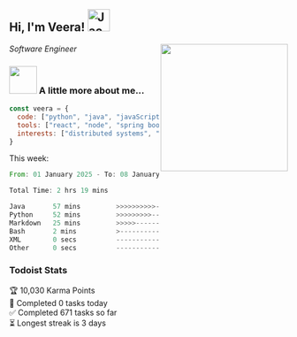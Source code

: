 <h2> Hi, I'm Veera! <img src="https://raw.githubusercontent.com/Tarikul-Islam-Anik/Animated-Fluent-Emojis/master/Emojis/Activities/Jack-O-Lantern.png" alt="Jack-O-Lantern" width="40" height="40" /></h2>
<img align='right' src="https://user-images.githubusercontent.com/74038190/213911110-aedbef38-a29f-4b6b-a65c-11608b4f75a5.gif" width="230">
<p><em>Software Engineer</em></p>


### <img src="https://user-images.githubusercontent.com/74038190/216656963-09118229-8a9e-4af0-910c-c37f35f2e210.gif" width="50"> A little more about me...  

```javascript
const veera = {
  code: ["python", "java", "javaScript", "typeScript", "c++"],
  tools: ["react", "node", "spring boot", "docker", "next.JS", "aws"],
  interests: ["distributed systems", "enterprise software", "parallel computing", "cloud computing", "machine learning", "AI"]
}
```
This week:
<!--START_SECTION:waka-->

```rust
From: 01 January 2025 - To: 08 January 2025

Total Time: 2 hrs 19 mins

Java       57 mins         >>>>>>>>>>---------------   41.32 %
Python     52 mins         >>>>>>>>>----------------   37.63 %
Markdown   25 mins         >>>>>--------------------   18.46 %
Bash       2 mins          >------------------------   02.01 %
XML        0 secs          -------------------------   00.33 %
Other      0 secs          -------------------------   00.24 %
```

<!--END_SECTION:waka-->


### Todoist Stats

<!-- TODO-IST:START -->
🏆  10,030 Karma Points           
🌸  Completed 0 tasks today           
✅  Completed 671 tasks so far           
⏳  Longest streak is 3 days
<!-- TODO-IST:END -->
<!--
Profile views:
[![](https://visitcount.itsvg.in/api?id=veeravivekt&label=Profile%20Views&color=1&icon=2&pretty=false)](https://visitcount.itsvg.in)
-->
